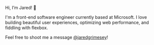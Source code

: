 Hi, I’m Jared! 👋

I'm a front-end software engineer currently based at Microsoft. I love building beautiful user experiences, optimizing web performance, and fiddling with flexbox.

Feel free to shoot me a message [@jaredgrimesey](https://twitter.com/jaredgrimesey)!

<!---
jlgrimes/jlgrimes is a ✨ special ✨ repository because its `README.md` (this file) appears on your GitHub profile.
You can click the Preview link to take a look at your changes.
--->
